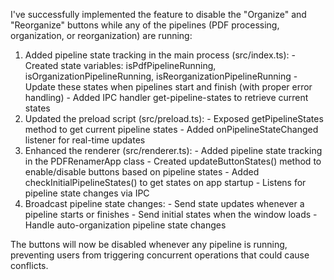   I've successfully implemented the feature to disable the "Organize" and "Reorganize" buttons while any of the pipelines (PDF processing, organization, or reorganization) are running:

  1. Added pipeline state tracking in the main process (src/index.ts):
    - Created state variables: isPdfPipelineRunning, isOrganizationPipelineRunning, isReorganizationPipelineRunning
    - Update these states when pipelines start and finish (with proper error handling)
    - Added IPC handler get-pipeline-states to retrieve current states
  2. Updated the preload script (src/preload.ts):
    - Exposed getPipelineStates method to get current pipeline states
    - Added onPipelineStateChanged listener for real-time updates
  3. Enhanced the renderer (src/renderer.ts):
    - Added pipeline state tracking in the PDFRenamerApp class
    - Created updateButtonStates() method to enable/disable buttons based on pipeline states
    - Added checkInitialPipelineStates() to get states on app startup
    - Listens for pipeline state changes via IPC
  4. Broadcast pipeline state changes:
    - Send state updates whenever a pipeline starts or finishes
    - Send initial states when the window loads
    - Handle auto-organization pipeline state changes

  The buttons will now be disabled whenever any pipeline is running, preventing users from triggering concurrent operations that could cause conflicts.
